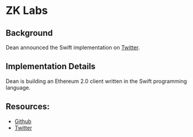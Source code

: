 # ZK Labs

## Background

Dean announced the Swift implementation on [Twitter](https://twitter.com/DeanEigenmann/status/1085345542916526080).

## Implementation Details

Dean is building an Ethereum 2.0 client written in the Swift programming language.

## Resources:

* [Github](https://github.com/decanus/swift-beacon-chain)
* [Twitter](https://twitter.com/DeanEigenmann)

